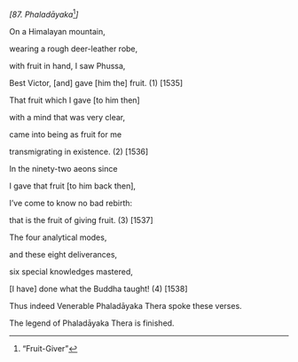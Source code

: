 *\[87. Phaladāyaka*[^1]*\]*

On a Himalayan mountain,

wearing a rough deer-leather robe,

with fruit in hand, I saw Phussa,

Best Victor, \[and\] gave \[him the\] fruit. (1) \[1535\]

That fruit which I gave \[to him then\]

with a mind that was very clear,

came into being as fruit for me

transmigrating in existence. (2) \[1536\]

In the ninety-two aeons since

I gave that fruit \[to him back then\],

I’ve come to know no bad rebirth:

that is the fruit of giving fruit. (3) \[1537\]

The four analytical modes,

and these eight deliverances,

six special knowledges mastered,

\[I have\] done what the Buddha taught! (4) \[1538\]

Thus indeed Venerable Phaladāyaka Thera spoke these verses.

The legend of Phaladāyaka Thera is finished.

[^1]: “Fruit-Giver”
